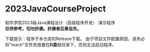 # 2023JavaCourseProject
软件学院2023级Java课程设计（高级程序开发） 演示程序\
**仅供参考，切勿抄袭。抄袭者后果自负。**

下载提示：程序于本仓库的Release下载。
由于项目文件配置原因，请务必将"teach"文件夹放置在**D盘**根目录下，否则无法启动程序。
